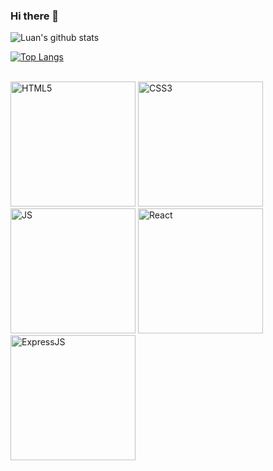 ### Hi there 👋

![Luan's github stats](https://github-readme-stats.vercel.app/api?username=troyaks1)

[![Top Langs](https://github-readme-stats.vercel.app/api/top-langs/?username=troyaks1)](https://github.com/troyaks1/github-readme-stats)

<div style="display: inline_block"> 
  <br>
    <img alt="HTML5" src="https://img.shields.io/badge/HTML-239120?style=for-the-badge&logo=html5&logoColor=black" width="200px"/>
    <img alt="CSS3" src="https://img.shields.io/badge/CSS3-1572B6?style=for-the-badge&logo=css3&logoColor=black" width="200px"/> <br>
    <img alt="JS" src="https://img.shields.io/badge/JavaScript-F7DF1E?style=for-the-badge&logo=javascript&logoColor=black" width="200px"/>
    <img alt="React" src="https://img.shields.io/badge/React-20232A?style=for-the-badge&logo=react&logoColor=black" width="200px"/>
    <img alt="ExpressJS" src="https://img.shields.io/badge/Express.js-404D59?style=for-the-badge&logoColor=black" width="200px"/>
  <br>
 </div>


<!--
**troyaks1/troyaks1** is a ✨ _special_ ✨ repository because its `README.md` (this file) appears on your GitHub profile.

Here are some ideas to get you started:

- 🔭 I’m currently working on ...
- 🌱 I’m currently learning ...
- 👯 I’m looking to collaborate on ...
- 🤔 I’m looking for help with ...
- 💬 Ask me about ...
- 📫 How to reach me: ...
- 😄 Pronouns: ...
- ⚡ Fun fact: ...
-->
